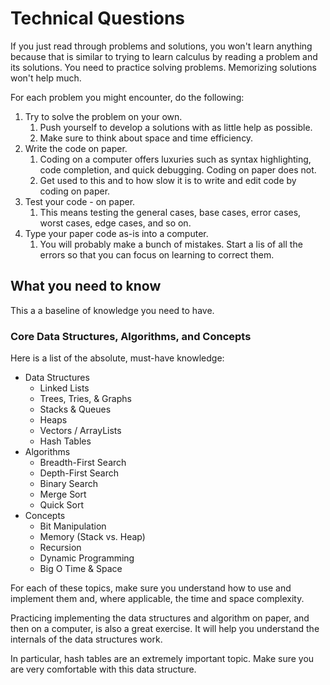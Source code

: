 # Technical Questions

If you just read through problems and solutions, you won't learn anything because that is similar to trying to learn calculus by reading a problem and its solutions. You need to practice solving problems. Memorizing solutions won't help much.

For each problem you might encounter, do the following:

1. Try to solve the problem on your own.
   1. Push yourself to develop a solutions with as little help as possible.
   2. Make sure to think about space and time efficiency.
2. Write the code on paper.
   1. Coding on a computer offers luxuries such as syntax highlighting, code completion, and quick debugging. Coding on paper does not.
   2. Get used to this and to how slow it is to write and edit code by coding on paper.
3. Test your code - on paper.
   1. This means testing the general cases, base cases, error cases, worst cases, edge cases, and so on.
4. Type your paper code as-is into a computer.
   1. You will probably make a bunch of mistakes. Start a lis of all the errors so that you can focus on learning to correct them.

## What you need to know

This a a baseline of knowledge you need to have.

### Core Data Structures, Algorithms, and Concepts

Here is a list of the absolute, must-have knowledge:

* Data Structures
  * Linked Lists
  * Trees, Tries, & Graphs
  * Stacks & Queues
  * Heaps
  * Vectors / ArrayLists
  * Hash Tables
* Algorithms
  * Breadth-First Search
  * Depth-First Search
  * Binary Search
  * Merge Sort
  * Quick Sort
* Concepts
  * Bit Manipulation
  * Memory (Stack vs. Heap)
  * Recursion
  * Dynamic Programming
  * Big O Time & Space

For each of these topics, make sure you understand how to use and implement them and, where applicable, the time and space complexity.

Practicing implementing the data structures and algorithm on paper, and then on a computer, is also a great exercise. It will help you understand the internals of the data structures work.

In particular, hash tables are an extremely important topic. Make sure you are very comfortable with this data structure.
